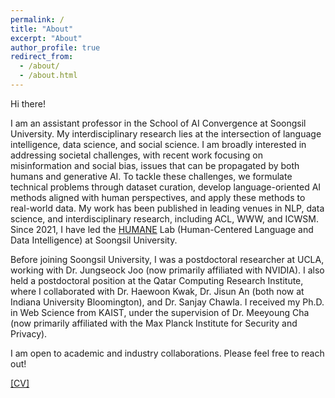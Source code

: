 ```yaml
---
permalink: /
title: "About"
excerpt: "About"
author_profile: true
redirect_from:
  - /about/
  - /about.html
---
```


Hi there!

I am an assistant professor in the School of AI Convergence at Soongsil University. My interdisciplinary research lies at the intersection of language intelligence, data science, and social science. I am broadly interested in addressing societal challenges, with recent work focusing on misinformation and social bias, issues that can be propagated by both humans and generative AI. To tackle these challenges, we formulate technical problems through dataset curation, develop language-oriented AI methods aligned with human perspectives, and apply these methods to real-world data. My work has been published in leading venues in NLP, data science, and interdisciplinary research, including ACL, WWW, and ICWSM. Since 2021, I have led the [HUMANE](https://ssu-humane.github.io) Lab (Human-Centered Language and Data Intelligence) at Soongsil University. 

Before joining Soongsil University, I was a postdoctoral researcher at UCLA, working with Dr. Jungseock Joo (now primarily affiliated with NVIDIA). I also held a postdoctoral position at the Qatar Computing Research Institute, where I collaborated with Dr. Haewoon Kwak, Dr. Jisun An (both now at Indiana University Bloomington), and Dr. Sanjay Chawla. I received my Ph.D. in Web Science from KAIST, under the supervision of Dr. Meeyoung Cha (now primarily affiliated with the Max Planck Institute for Security and Privacy).

I am open to academic and industry collaborations. Please feel free to reach out!

[\[CV\]](/files/Kunwoo_CV.pdf)


<!--- 
# News

{% for post in site.news reversed %}
  {% include archive-single-news.html %}
{% endfor %}
-->
